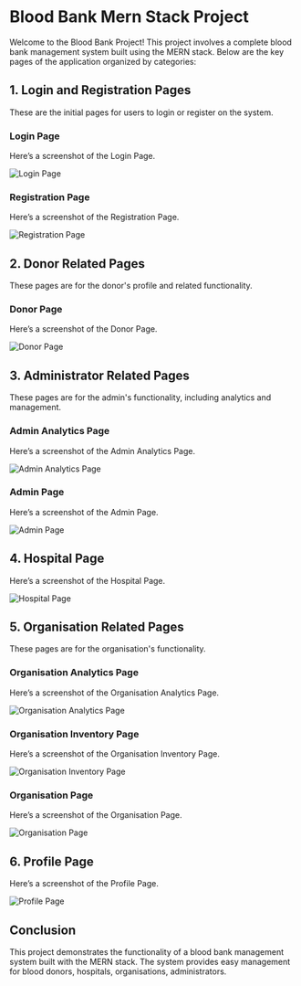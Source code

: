# Blood Bank Mern Stack Project

Welcome to the Blood Bank Project! This project involves a complete blood bank management system built using the MERN stack. Below are the key pages of the application organized by categories:

## 1. **Login and Registration Pages**
These are the initial pages for users to login or register on the system.

### Login Page
Here’s a screenshot of the Login Page.

![Login Page](images/Login%20Page.png)

### Registration Page
Here’s a screenshot of the Registration Page.

![Registration Page](images/Registeration%20Page.png)

## 2. **Donor Related Pages**
These pages are for the donor's profile and related functionality.

### Donor Page
Here’s a screenshot of the Donor Page.

![Donor Page](images/Donor.png)

## 3. **Administrator Related Pages**
These pages are for the admin's functionality, including analytics and management.

### Admin Analytics Page
Here’s a screenshot of the Admin Analytics Page.

![Admin Analytics Page](images/Admin%20Analytic%20Page.png)

### Admin Page
Here’s a screenshot of the Admin Page.

![Admin Page](images/Admin%20Page.png)

## 4. **Hospital Page**
Here’s a screenshot of the Hospital Page.

![Hospital Page](images/Hospital%20Page.png)

## 5. **Organisation Related Pages**
These pages are for the organisation's functionality.

### Organisation Analytics Page
Here’s a screenshot of the Organisation Analytics Page.

![Organisation Analytics Page](images/Organisation%20Analytics%20Page.png)

### Organisation Inventory Page
Here’s a screenshot of the Organisation Inventory Page.

![Organisation Inventory Page](images/Organisation%20Inventory%20Page.png)

### Organisation Page
Here’s a screenshot of the Organisation Page.

![Organisation Page](images/Organisation%20Page.png)

## 6. **Profile Page**
Here’s a screenshot of the Profile Page.

![Profile Page](images/Profile%20Page.png)

## Conclusion
This project demonstrates the functionality of a blood bank management system built with the MERN stack. The system provides easy management for blood donors, hospitals, organisations, administrators.
